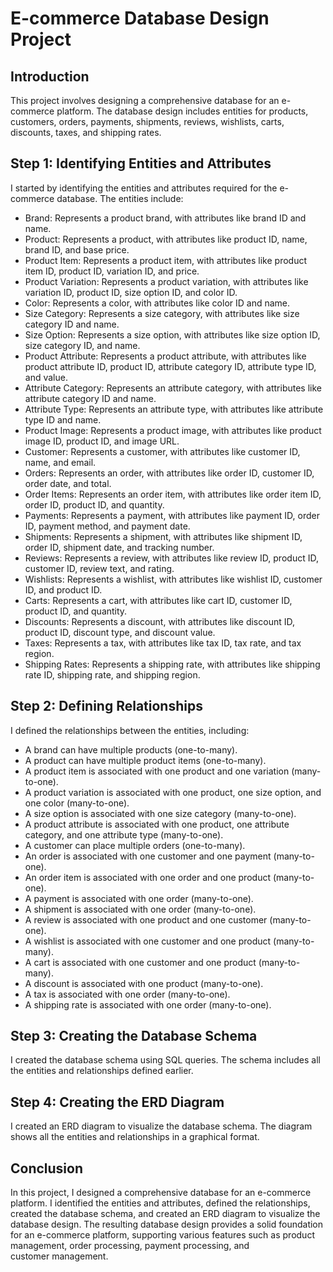 # E-commerce Database Design Project

## Introduction

This project involves designing a comprehensive database for an e-commerce platform. The database design includes entities for products, customers, orders, payments, shipments, reviews, wishlists, carts, discounts, taxes, and shipping rates.

## Step 1: Identifying Entities and Attributes

I started by identifying the entities and attributes required for the e-commerce database. The entities include:

- Brand: Represents a product brand, with attributes like brand ID and name.
- Product: Represents a product, with attributes like product ID, name, brand ID, and base price.
- Product Item: Represents a product item, with attributes like product item ID, product ID, variation ID, and price.
- Product Variation: Represents a product variation, with attributes like variation ID, product ID, size option ID, and color ID.
- Color: Represents a color, with attributes like color ID and name.
- Size Category: Represents a size category, with attributes like size category ID and name.
- Size Option: Represents a size option, with attributes like size option ID, size category ID, and name.
- Product Attribute: Represents a product attribute, with attributes like product attribute ID, product ID, attribute category ID, attribute type ID, and value.
- Attribute Category: Represents an attribute category, with attributes like attribute category ID and name.
- Attribute Type: Represents an attribute type, with attributes like attribute type ID and name.
- Product Image: Represents a product image, with attributes like product image ID, product ID, and image URL.
- Customer: Represents a customer, with attributes like customer ID, name, and email.
- Orders: Represents an order, with attributes like order ID, customer ID, order date, and total.
- Order Items: Represents an order item, with attributes like order item ID, order ID, product ID, and quantity.
- Payments: Represents a payment, with attributes like payment ID, order ID, payment method, and payment date.
- Shipments: Represents a shipment, with attributes like shipment ID, order ID, shipment date, and tracking number.
- Reviews: Represents a review, with attributes like review ID, product ID, customer ID, review text, and rating.
- Wishlists: Represents a wishlist, with attributes like wishlist ID, customer ID, and product ID.
- Carts: Represents a cart, with attributes like cart ID, customer ID, product ID, and quantity.
- Discounts: Represents a discount, with attributes like discount ID, product ID, discount type, and discount value.
- Taxes: Represents a tax, with attributes like tax ID, tax rate, and tax region.
- Shipping Rates: Represents a shipping rate, with attributes like shipping rate ID, shipping rate, and shipping region.

## Step 2: Defining Relationships

I defined the relationships between the entities, including:

- A brand can have multiple products (one-to-many).
- A product can have multiple product items (one-to-many).
- A product item is associated with one product and one variation (many-to-one).
- A product variation is associated with one product, one size option, and one color (many-to-one).
- A size option is associated with one size category (many-to-one).
- A product attribute is associated with one product, one attribute category, and one attribute type (many-to-one).
- A customer can place multiple orders (one-to-many).
- An order is associated with one customer and one payment (many-to-one).
- An order item is associated with one order and one product (many-to-one).
- A payment is associated with one order (many-to-one).
- A shipment is associated with one order (many-to-one).
- A review is associated with one product and one customer (many-to-one).
- A wishlist is associated with one customer and one product (many-to-many).
- A cart is associated with one customer and one product (many-to-many).
- A discount is associated with one product (many-to-one).
- A tax is associated with one order (many-to-one).
- A shipping rate is associated with one order (many-to-one).

## Step 3: Creating the Database Schema

I created the database schema using SQL queries. The schema includes all the entities and relationships defined earlier.

## Step 4: Creating the ERD Diagram

I created an ERD diagram to visualize the database schema. The diagram shows all the entities and relationships in a graphical format.

## Conclusion
In this project, I designed a comprehensive database for an e-commerce platform. I identified the entities and attributes, defined the relationships, created the database schema, and created an ERD diagram to visualize the database design. The resulting database design provides a solid foundation for an e-commerce platform, supporting various features such as product management, order processing, payment processing, and customer management.